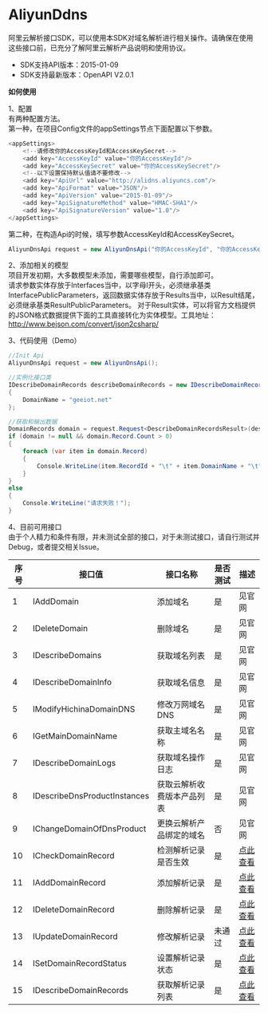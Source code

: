 # AliyunDdns
阿里云解析接口SDK，可以使用本SDK对域名解析进行相关操作。请确保在使用这些接口前，已充分了解阿里云解析产品说明和使用协议。<br />
- SDK支持API版本：2015-01-09
- SDK支持最新版本：OpenAPI V2.0.1

**如何使用**

1、配置<br />
有两种配置方法。<br />
第一种，在项目Config文件的appSettings节点下面配置以下参数。<br />
```csharp
<appSettings>
    <!--请修改你的AccessKeyId和AccessKeySecret-->
    <add key="AccessKeyId" value="你的AccessKeyId"/>
    <add key="AccessKeySecret" value="你的AccessKeySecret"/>
    <!--以下设置保持默认值请不要修改-->
    <add key="ApiUrl" value="http://alidns.aliyuncs.com"/>
    <add key="ApiFormat" value="JSON"/>
    <add key="ApiVersion" value="2015-01-09"/>
    <add key="ApiSignatureMethod" value="HMAC-SHA1"/>
    <add key="ApiSignatureVersion" value="1.0"/>
</appSettings>
```
第二种，在构造Api的时候，填写参数AccessKeyId和AccessKeySecret。<br />
```csharp
AliyunDnsApi request = new AliyunDnsApi("你的AccessKeyId", "你的AccessKeySecret");
```

2、添加相关的模型<br />
项目开发初期，大多数模型未添加，需要哪些模型，自行添加即可。<br />
请求参数实体存放于Interfaces当中，以字母I开头，必须继承基类InterfacePublicParameters，返回数据实体存放于Results当中，以Result结尾，必须继承基类ResultPublicParameters。
对于Result实体，可以将官方文档提供的JSON格式数据提供下面的工具直接转化为实体模型。工具地址：http://www.bejson.com/convert/json2csharp/ <br />

3、代码使用（Demo）<br />
```csharp
//Init Api
AliyunDnsApi request = new AliyunDnsApi();

//实例化接口类
IDescribeDomainRecords describeDomainRecords = new IDescribeDomainRecords()
{
    DomainName = "geeiot.net"
};

//获取和输出数据
DomainRecords domain = request.Request<DescribeDomainRecordsResult>(describeDomainRecords).DomainRecords; //泛型参数为Result实体模型
if (domain != null && domain.Record.Count > 0)
{
    foreach (var item in domain.Record)
    {
        Console.WriteLine(item.RecordId + "\t" + item.DomainName + "\t" + item.Status + "\t" + item.RR + "\t" + item.Value);
    }
}
else
{
    Console.WriteLine("请求失败！");
}
```

4、目前可用接口<br />
由于个人精力和条件有限，并未测试全部的接口，对于未测试接口，请自行测试并Debug，或者提交相关Issue。<br />

| 序号  | 接口值  | 接口名称 | 是否测试 |  描述  |
| ------------ | ------------ | ------- |------------ | ------------ |
| 1  | IAddDomain  | 添加域名  | 是  | 见官网  |
| 2  | IDeleteDomain  | 删除域名  | 是  |  见官网 |
| 3  | IDescribeDomains  | 获取域名列表  | 是  |  见官网 |
| 4  | IDescribeDomainInfo  | 获取域名信息  | 是  |  见官网 |
| 5  | IModifyHichinaDomainDNS  | 修改万网域名DNS  | 是  |  见官网 |
| 6  | IGetMainDomainName  | 获取主域名名称   | 是  | 见官网  |
| 7  | IDescribeDomainLogs  | 获取域名操作日志   | 是  | 见官网  |
| 8  | IDescribeDnsProductInstances  | 获取云解析收费版本产品列表   | 是  | 见官网  |
| 9  | IChangeDomainOfDnsProduct  | 更换云解析产品绑定的域名   | 否  | 见官网  |
| 10  | ICheckDomainRecord  | 检测解析记录是否生效   | 是  | [点此查看](https://help.aliyun.com/document_detail/29770.html?spm=a2c4g.11186623.6.632.57482a2fJsIWI8 "点此查看")  |
| 11  | IAddDomainRecord  | 添加解析记录   | 是  | [点此查看](https://help.aliyun.com/document_detail/29772.html?spm=a2c4g.11186623.6.634.1a2c7d8c0ELy4p "点此查看") |
| 12  | IDeleteDomainRecord  | 删除解析记录   | 是  | [点此查看](https://help.aliyun.com/document_detail/29773.html?spm=a2c4g.11186623.6.635.5cff47d9MTmKi2 "点此查看") |
| 13  | IUpdateDomainRecord  | 修改解析记录   | 未通过  | [点此查看](https://help.aliyun.com/document_detail/29774.html?spm=a2c4g.11186623.6.636.208f2911qU30OW "点此查看") |
| 14  | ISetDomainRecordStatus  | 设置解析记录状态   | 是  | [点此查看](https://help.aliyun.com/document_detail/29775.html?spm=a2c4g.11186623.6.637.68ca6e00pErW5k "点此查看") |
| 15  | IDescribeDomainRecords  | 获取解析记录列表   | 是  | [点此查看](https://help.aliyun.com/document_detail/29776.html?spm=a2c4g.11186623.6.638.79be2911qegwNF "点此查看") |

